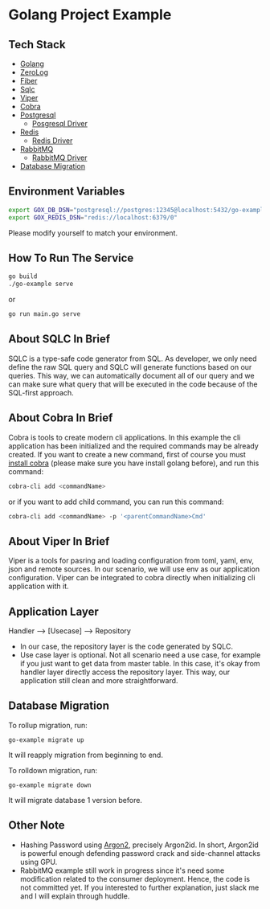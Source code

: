 # Golang Project Example

## Tech Stack
* [Golang](https://go.dev/)
* [ZeroLog](https://github.com/rs/zerolog)
* [Fiber](https://gofiber.io/)
* [Sqlc](https://sqlc.dev/)
* [Viper](https://github.com/spf13/viper)
* [Cobra](https://github.com/spf13/cobra)
* [Postgresql](https://www.postgresql.org/)
    * [Posgresql Driver](https://github.com/jackc/pgx)
* [Redis](https://redis.io/)
    * [Redis Driver](https://github.com/redis/go-redis)
* [RabbitMQ](https://www.rabbitmq.com/)
    * [RabbitMQ Driver](https://github.com/rabbitmq/amqp091-go)
* [Database Migration](https://github.com/golang-migrate/migrate)

## Environment Variables
```bash
export GOX_DB_DSN="postgresql://postgres:12345@localhost:5432/go-example-db?sslmode=disable"
export GOX_REDIS_DSN="redis://localhost:6379/0"
```

Please modify yourself to match your environment.

## How To Run The Service
```bash
go build
./go-example serve
```
or 
```bash
go run main.go serve
```

## About SQLC In Brief
SQLC is a type-safe code generator from SQL. As developer, we only need define the raw SQL query and SQLC will generate functions based on our queries.
This way, we can automatically document all of our query and we can make sure what query that will be executed in the code because of the SQL-first approach.

## About Cobra In Brief
Cobra is tools to create modern cli applications. In this example the cli application has been initialized and the required commands may be already created. If you want to create a new command, first of course you must [install cobra](https://github.com/spf13/cobra?tab=readme-ov-file#installing) (please make sure you have install golang before), and run this command:
```bash
cobra-cli add <commandName>
```
or if you want to add child command, you can run this command:
```bash
cobra-cli add <commandName> -p '<parentCommandName>Cmd'
```

## About Viper In Brief
Viper is a tools for pasring and loading configuration from toml, yaml, env, json and remote sources. In our scenario, we will use env as our application configuration.
Viper can be integrated to cobra directly when initializing cli application with it.

## Application Layer
Handler --> [Usecase] --> Repository

* In our case, the repository layer is the code generated by SQLC.
* Use case layer is optional. Not all scenario need a use case, for example if you just want to get data from master table. In this case, it's okay from handler layer directly access the repository layer. This way, our application still clean and more straightforward.

## Database Migration
To rollup migration, run:
```
go-example migrate up
```
It will reapply migration from beginning to end.

To rolldown migration, run:
```
go-example migrate down
```
It will migrate database 1 version before.

## Other Note
* Hashing Password using [Argon2](https://en.wikipedia.org/wiki/Argon2), precisely Argon2id. In short, Argon2id is powerful enough defending password crack and side-channel attacks using GPU.
* RabbitMQ example still work in progress since it's need some modification related to the consumer deployment. Hence, the code is not committed yet. If you interested to further explanation, just slack me and I will explain through huddle.
